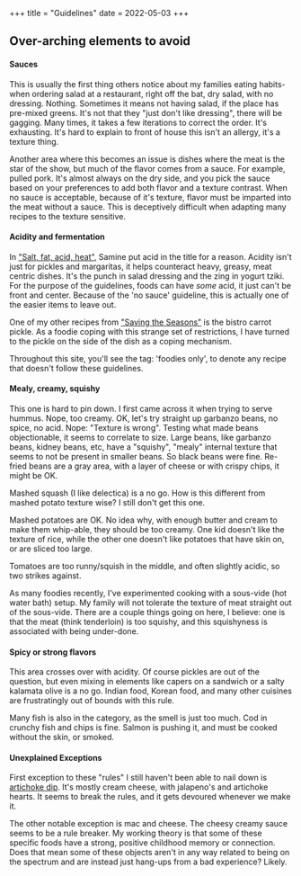 +++
title = "Guidelines"
date = 2022-05-03
+++

## Over-arching elements to avoid

#### Sauces

This is usually the first thing others notice about my families eating habits- when ordering salad at a restaurant,
 right off the bat, dry salad, with no dressing.  Nothing. Sometimes it means not having salad, if the place has pre-mixed  greens.
It's not that they "just don't like dressing", there will be gagging.
Many times, it takes a few iterations to correct the order.  It's exhausting.  It's hard to explain to front of house this isn't an allergy, it's a texture thing.

Another area where this becomes an issue is dishes where the meat is the star of the show, but much of the flavor comes from a sauce.
For example, pulled pork.  It's almost always on the dry side, and you pick the sauce based on your preferences to add both flavor and a texture contrast. 
When no sauce is acceptable, because of it's texture, flavor must be imparted into the meat without a sauce. This is deceptively difficult when adapting many recipes to the texture sensitive.

#### Acidity and fermentation

In ["Salt, fat, acid, heat"](https://www.amazon.com/Salt-Fat-Acid-Heat-Mastering-ebook/dp/B01HMXV0UQ/ref=sr_1_1?crid=2161LOJRKFXM9&keywords=salt%2C+fat%2C+acid%2C+heat&qid=1651765830&sprefix=salt%2C+fat%2Caps%2C268&sr=8-1), Samine put acid in the title for a reason.  Acidity isn't just for pickles and margaritas,
 it helps counteract heavy, greasy, meat centric dishes.  It's the punch in salad dressing and the zing in yogurt
tziki. For the purpose of the guidelines, foods can have _some_ acid, it just can't be front and center.  Because of the 'no sauce' guideline, this is actually one of the easier items
 to leave out.

One of my other recipes from ["Saving the Seasons"](https://www.amazon.com/Saving-Season-Canning-Pickling-Preserving/dp/0307599485/ref=sr_1_1?crid=DX1RAWC1I7UH&keywords=book+saving+the+seasons&qid=1661002523&sprefix=book+saving+the+season%2Caps%2C309&sr=8-1) is the bistro carrot pickle.
As a foodie coping with this strange set of restrictions, I have turned to the pickle on the side of the dish as a coping mechanism.

Throughout this site, you'll see the tag: 'foodies only', to denote any recipe that doesn't follow these guidelines.

#### Mealy, creamy, squishy

This one is hard to pin down.  I first came across it when trying to serve hummus.  Nope, too creamy. OK, let's try straight up
garbanzo beans, no spice, no acid.  Nope: "Texture is wrong".  Testing what made beans objectionable, it seems to correlate to size.
Large beans, like garbanzo beans, kidney beans, etc, have a "squishy", "mealy" internal texture that seems to not be present in smaller beans.
So black beans were fine.  Re-fried beans are a gray area, with a layer of cheese or with crispy chips, it might be OK.

Mashed squash (I like delectica) is a no go. How is this different from mashed potato texture wise? I still don't get this one.

Mashed potatoes are OK. No idea why, with enough butter and cream to make them whip-able, they should be too creamy.
One kid doesn't like the texture of rice, while the other one doesn't like potatoes that have skin on, or are sliced too large.

Tomatoes are too runny/squish in the middle, and often slightly acidic, so two strikes against.

As many foodies recently, I've experimented cooking with a sous-vide (hot water bath) setup.  My family will not tolerate the texture of meat 
 straight out of the sous-vide.  There are a couple things going on here, I believe: one is that the meat (think tenderloin) is too squishy, and this 
 squishyness is associated with being under-done. 


#### Spicy or strong flavors

This area crosses over with acidity. Of course pickles are out of the question, but even mixing in elements like capers on a sandwich or a
salty kalamata olive is a no go. Indian food, Korean food, and many other cuisines are frustratingly out of bounds with this rule.

Many fish is also in the category, as the smell is just too much. Cod in crunchy fish and chips is fine. Salmon is pushing it, and must be cooked without the skin, or smoked.


#### Unexplained Exceptions

First exception to these "rules" I still haven't been able to nail down is [artichoke dip](recipes/artichoke-dip).  It's mostly cream cheese, with jalapeno's and artichoke hearts.
It seems to break the rules, and it gets devoured whenever we make it.

The other notable exception is mac and cheese.  The cheesy creamy sauce seems to be a rule breaker.  My working theory is that some of these
 specific foods have a strong, positive childhood memory or connection.  Does that mean some of these objects aren't in any way related to being on the
 spectrum and are instead just hang-ups from a bad experience?  Likely.



